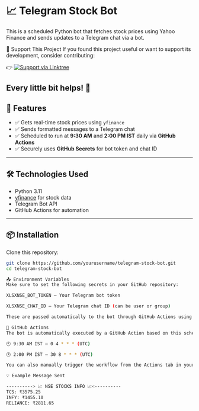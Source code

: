# 📈 Telegram Stock Bot

This is a scheduled Python bot that fetches stock prices using Yahoo Finance and sends updates to a Telegram chat via a bot.

💖 Support This Project
If you found this project useful or want to support its development, consider contributing:

👉 [![Support via Linktree](https://img.shields.io/badge/Support-Linktree-blueviolet?logo=buymeacoffee&style=flat-square)](https://linktr.ee/Sanjay_xlsX)

Every little bit helps! 🙌
---

## 🚀 Features

- ✅ Gets real-time stock prices using `yfinance`  
- ✅ Sends formatted messages to a Telegram chat  
- ✅ Scheduled to run at **9:30 AM** and **2:00 PM IST** daily via **GitHub Actions**  
- ✅ Securely uses **GitHub Secrets** for bot token and chat ID  

---

## 🛠️ Technologies Used

- Python 3.11  
- [yfinance](https://github.com/ranaroussi/yfinance) for stock data  
- Telegram Bot API  
- GitHub Actions for automation  

---

## 📦 Installation

Clone this repository:

```bash
git clone https://github.com/yourusername/telegram-stock-bot.git
cd telegram-stock-bot

📤 Environment Variables
Make sure to set the following secrets in your GitHub repository:

XLSXNSE_BOT_TOKEN – Your Telegram bot token

XLSXNSE_CHAT_ID – Your Telegram chat ID (can be user or group)

These are passed automatically to the bot through GitHub Actions using the env section.

📆 GitHub Actions
The bot is automatically executed by a GitHub Action based on this schedule:

🕘 9:30 AM IST – 0 4 * * * (UTC)

🕑 2:00 PM IST – 30 8 * * * (UTC)

You can also manually trigger the workflow from the Actions tab in your repo.

💡 Example Message Sent

----------> 📈 NSE STOCKS INFO 📈<----------
TCS: ₹3575.25
INFY: ₹1455.10
RELIANCE: ₹2811.65
